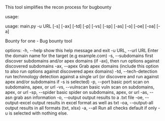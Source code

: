 This tool simplifies the recon process for bugbounty

usage:

usage: main.py -u URL [-s] [-ax] [-td] [-p] [-vs] [-sp] [-as] [-o] [-oe] [-oa] [-a]

Bounty for one - Bug bounty tool

options:
  -h, --help            show this help message and exit
  -u URL, --url URL     Enter the domain name for the target (e.g example.com)
  -s, --subdomains      first discover subdomains and/or apex domains (if -ax), then run options against discovered subdomains
  -ax, --apex           Grab apex domains (include this option to also run options against discovered apex domains)
  -td, --tech-detection
                        run technnology detection against a single url (or discovere and run against apex and/or subdomains if -s is selected)
  -p, --port            basic port scan on subdomains, apex, or url
  -vs, --vulnscan       basic vuln scan on subdomains, apex, or url
  -sp, --spider         basic spider on subdomains, apex, or url
  -as, --asn            grab asn information
  -o, --output          output results to a .txt file
  -oe, --output-excel   output results in excel format as well as txt
  -oa, --output-all     output results in all formats (txt, xlsx)
  -a, --all             Run all checks default if only -u is selected with nothing else.